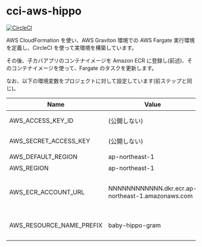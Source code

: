 # cci-aws-hippo

[![CircleCI](https://circleci.com/gh/mayoct/cci-aws-hippo/tree/step03.svg?style=svg)](https://circleci.com/gh/mayoct/cci-aws-hippo/tree/step03)

AWS CloudFormation を使い、AWS Graviton 環境での AWS Fargate 実行環境を定義し、CircleCI を使って実環境を構築しています。

その後、子カバアプリのコンテナイメージを Amazon ECR に登録し(前述)、そのコンテナイメージを使って、Fargate のタスクを更新します。

なお、以下の環境変数をプロジェクトに対して設定しています(前ステップと同じ)。

|Name|Value|説明|
|----|-----|----|
|AWS_ACCESS_KEY_ID|(公開しない)|用意したIAMユーザーのアクセスキー|
|AWS_SECRET_ACCESS_KEY|(公開しない)|上記IAMユーザーのシークレットアクセスキー|
|AWS_DEFAULT_REGION|ap-northeast-1|実行リージョン|
|AWS_REGION|ap-northeast-1|実行リージョン|
|AWS_ECR_ACCOUNT_URL|NNNNNNNNNNNN.dkr.ecr.ap-northeast-1.amazonaws.com|Amazon ECR プレイべーとレジストリのURL(NNNNNNNNNNNNはAWSアカウントID)|
|AWS_RESOURCE_NAME_PREFIX|baby-hippo-gram|Amazonリソース名(ARN)のプリフィックス(タグが後続する)|
